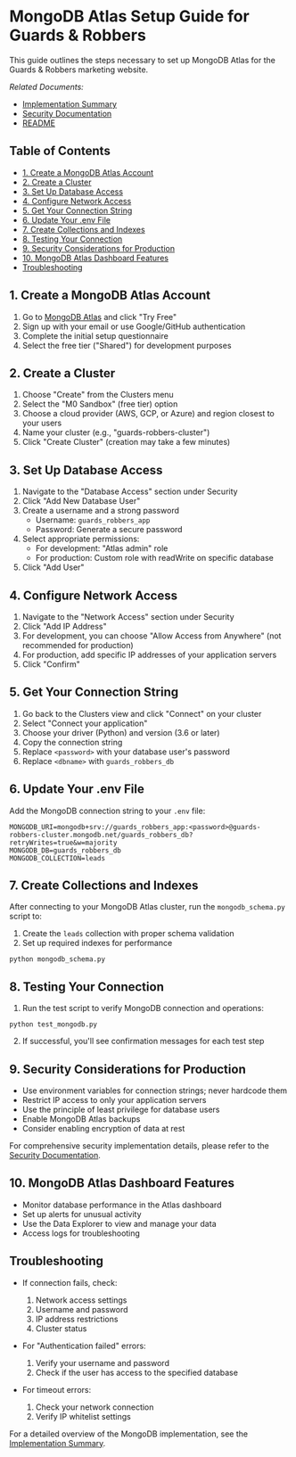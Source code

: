 # MongoDB Atlas Setup Guide for Guards & Robbers

This guide outlines the steps necessary to set up MongoDB Atlas for the Guards & Robbers marketing website.

*Related Documents:*
- [Implementation Summary](implementation_summary.md)
- [Security Documentation](security_documentation.md)
- [README](README.md)

## Table of Contents

- [1. Create a MongoDB Atlas Account](#1-create-a-mongodb-atlas-account)
- [2. Create a Cluster](#2-create-a-cluster)
- [3. Set Up Database Access](#3-set-up-database-access)
- [4. Configure Network Access](#4-configure-network-access)
- [5. Get Your Connection String](#5-get-your-connection-string)
- [6. Update Your .env File](#6-update-your-env-file)
- [7. Create Collections and Indexes](#7-create-collections-and-indexes)
- [8. Testing Your Connection](#8-testing-your-connection)
- [9. Security Considerations for Production](#9-security-considerations-for-production)
- [10. MongoDB Atlas Dashboard Features](#10-mongodb-atlas-dashboard-features)
- [Troubleshooting](#troubleshooting)

## 1. Create a MongoDB Atlas Account

1. Go to [MongoDB Atlas](https://www.mongodb.com/cloud/atlas) and click "Try Free"
2. Sign up with your email or use Google/GitHub authentication
3. Complete the initial setup questionnaire
4. Select the free tier ("Shared") for development purposes

## 2. Create a Cluster

1. Choose "Create" from the Clusters menu
2. Select the "M0 Sandbox" (free tier) option
3. Choose a cloud provider (AWS, GCP, or Azure) and region closest to your users
4. Name your cluster (e.g., "guards-robbers-cluster")
5. Click "Create Cluster" (creation may take a few minutes)

## 3. Set Up Database Access

1. Navigate to the "Database Access" section under Security
2. Click "Add New Database User"
3. Create a username and a strong password
   - Username: `guards_robbers_app`
   - Password: Generate a secure password
4. Select appropriate permissions:
   - For development: "Atlas admin" role
   - For production: Custom role with readWrite on specific database
5. Click "Add User"

## 4. Configure Network Access

1. Navigate to the "Network Access" section under Security
2. Click "Add IP Address"
3. For development, you can choose "Allow Access from Anywhere" (not recommended for production)
4. For production, add specific IP addresses of your application servers
5. Click "Confirm"

## 5. Get Your Connection String

1. Go back to the Clusters view and click "Connect" on your cluster
2. Select "Connect your application"
3. Choose your driver (Python) and version (3.6 or later)
4. Copy the connection string
5. Replace `<password>` with your database user's password
6. Replace `<dbname>` with `guards_robbers_db`

## 6. Update Your .env File

Add the MongoDB connection string to your `.env` file:

```
MONGODB_URI=mongodb+srv://guards_robbers_app:<password>@guards-robbers-cluster.mongodb.net/guards_robbers_db?retryWrites=true&w=majority
MONGODB_DB=guards_robbers_db
MONGODB_COLLECTION=leads
```

## 7. Create Collections and Indexes

After connecting to your MongoDB Atlas cluster, run the `mongodb_schema.py` script to:
1. Create the `leads` collection with proper schema validation
2. Set up required indexes for performance

```
python mongodb_schema.py
```

## 8. Testing Your Connection

1. Run the test script to verify MongoDB connection and operations:

```
python test_mongodb.py
```

2. If successful, you'll see confirmation messages for each test step

## 9. Security Considerations for Production

- Use environment variables for connection strings; never hardcode them
- Restrict IP access to only your application servers
- Use the principle of least privilege for database users
- Enable MongoDB Atlas backups
- Consider enabling encryption of data at rest

For comprehensive security implementation details, please refer to the [Security Documentation](security_documentation.md).

## 10. MongoDB Atlas Dashboard Features

- Monitor database performance in the Atlas dashboard
- Set up alerts for unusual activity
- Use the Data Explorer to view and manage your data
- Access logs for troubleshooting

## Troubleshooting

- If connection fails, check:
  1. Network access settings
  2. Username and password
  3. IP address restrictions
  4. Cluster status

- For "Authentication failed" errors:
  1. Verify your username and password
  2. Check if the user has access to the specified database

- For timeout errors:
  1. Check your network connection
  2. Verify IP whitelist settings

For a detailed overview of the MongoDB implementation, see the [Implementation Summary](implementation_summary.md). 